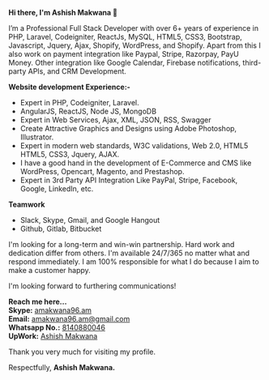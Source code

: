 **Hi there, I'm Ashish Makwana 👋**

I’m a Professional Full Stack Developer with over 6+ years of experience in PHP, Laravel, Codeigniter, ReactJs, MySQL, HTML5, CSS3, Bootstrap, Javascript, Jquery, Ajax, Shopify, WordPress, and Shopify. Apart from this I also work on payment integration like Paypal, Stripe, Razorpay, PayU Money. Other integration like Google Calendar, Firebase notifications, third-party APIs, and CRM Development.

**Website development Experience:-** 
<ul>
  <li>Expert in PHP, Codeigniter, Laravel.</li>
  <li>AngularJS, ReactJS, Node JS, MongoDB</li>
  <li>Expert in Web Services, Ajax, XML, JSON, RSS, Swagger</li>
  <li>Create Attractive Graphics and Designs using Adobe Photoshop, Illustrator.</li>
  <li>Expert in modern web standards, W3C validations, Web 2.0, HTML5 HTML5,  CSS3, Jquery, AJAX.</li>
  <li>I have a good hand in the development of E-Commerce and CMS like WordPress, Opencart, Magento, and Prestashop.</li>
  <li>Expert in 3rd Party API Integration Like PayPal, Stripe, Facebook, Google, LinkedIn, etc.</li>
</ul>

**Teamwork**
<ul>
  <li>Slack, Skype, Gmail, and Google Hangout </li>
  <li>Github, Gitlab, Bitbucket</li>
</ul>

I'm looking for a long-term and win-win partnership. Hard work and dedication differ from others. I'm available 24/7/365 no matter what and respond immediately. I am 100% responsible for what I do because I aim to make a customer happy.

I'm looking forward to furthering communications!

**Reach me here...**<br>
**Skype:** <a href="https://join.skype.com/invite/RTDdzBdjmDCf">amakwana96.am</a><br>
**Email:** <a href="mailTo:amakwana96.am@gmail.com">amakwana96.am@gmail.com</a><br>
**Whatsapp No.:** <a href="https://wa.me/+918140880046">8140880046</a><br>
**UpWork:** <a href="https://www.upwork.com/freelancers/~01c40fa207d4b03c19">Ashish Makwana</a><br>



Thank you very much for visiting my profile.

Respectfully,
**Ashish Makwana.**

<!---
ashishmakwana96am/ashishmakwana96am is a ✨ special ✨ repository because its `README.md` (this file) appears on your GitHub profile.
You can click the Preview link to take a look at your changes.
--->
